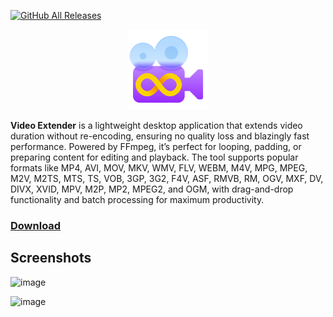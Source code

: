 [![GitHub All Releases](https://img.shields.io/github/downloads/afkarxyz/Video-Extender/total?style=for-the-badge)](https://github.com/afkarxyz/Video-Extender/releases)

<p align="center">
  <img src="icon.png" alt="Video Extender" width="128" height="128">
</p>

**Video Extender** is a lightweight desktop application that extends video duration without re-encoding, ensuring no quality loss and blazingly fast performance. Powered by FFmpeg, it’s perfect for looping, padding, or preparing content for editing and playback. The tool supports popular formats like MP4, AVI, MOV, MKV, WMV, FLV, WEBM, M4V, MPG, MPEG, M2V, M2TS, MTS, TS, VOB, 3GP, 3G2, F4V, ASF, RMVB, RM, OGV, MXF, DV, DIVX, XVID, MPV, M2P, MP2, MPEG2, and OGM, with drag-and-drop functionality and batch processing for maximum productivity.

### [Download](https://github.com/afkarxyz/Video-Extender/releases/download/v1.0/Video.Extender.exe)

## Screenshots

![image](https://github.com/user-attachments/assets/11e8f387-8f2f-48e9-9138-56d749aa07ba)

![image](https://github.com/user-attachments/assets/4edd3aff-76b7-4cbc-8aa4-ee280527a284)
